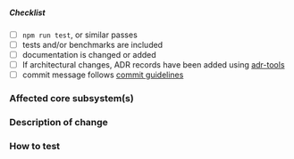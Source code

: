 <!--
Thank you for your pull request. Please provide a description above and review
the requirements below.

Bug fixes and new features should include tests and possibly benchmarks.

-->

<!-- _Please make sure to review and check all of these items:_ -->


##### Checklist
<!-- Remove items that do not apply. For completed items, change [ ] to [x]. -->

- [ ] `npm run test`, or similar passes
- [ ] tests and/or benchmarks are included
- [ ] documentation is changed or added
- [ ] If architectural changes, ADR records have been added using [adr-tools](https://github.com/npryce/adr-tools)
- [ ] commit message follows [commit guidelines](https://github.com/strnordic/.github/blob/main/commit-message-guidelines.md)

<!-- _NOTE: these things are not required to open a PR and can be done afterwards / while the PR is open._ -->

### Affected core subsystem(s)
<!-- Please provide affected core subsystem(s). -->

### Description of change
<!-- Please provide a description of the change here. -->


### How to test
<!-- Please provide a description of how to test the changes manually for the PR reviewer. -->
